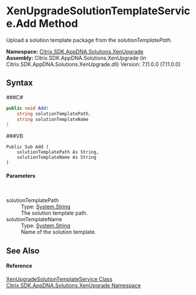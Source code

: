 # XenUpgradeSolutionTemplateService.Add Method 
 

Upload a solution template package from the *solutionTemplatePath*.

**Namespace:**&nbsp;<a href="N_Citrix_SDK_AppDNA_Solutions_XenUpgrade">Citrix.SDK.AppDNA.Solutions.XenUpgrade</a><br />**Assembly:**&nbsp;Citrix.SDK.AppDNA.Solutions.XenUpgrade (in Citrix.SDK.AppDNA.Solutions.XenUpgrade.dll) Version: 7.11.0.0 (7.11.0.0)

## Syntax

###C#
```csharp
public void Add(
	string solutionTemplatePath,
	string solutionTemplateName
)
```

###VB
```vbnet
Public Sub Add ( 
	solutionTemplatePath As String,
	solutionTemplateName As String
)
```


#### Parameters
&nbsp;<dl><dt>solutionTemplatePath</dt><dd>Type: <a href="http://msdn2.microsoft.com/en-us/library/s1wwdcbf" target="_blank">System.String</a><br />The solution template path.</dd><dt>solutionTemplateName</dt><dd>Type: <a href="http://msdn2.microsoft.com/en-us/library/s1wwdcbf" target="_blank">System.String</a><br />Name of the solution template.</dd></dl>

## See Also


#### Reference
<a href="T_Citrix_SDK_AppDNA_Solutions_XenUpgrade_XenUpgradeSolutionTemplateService">XenUpgradeSolutionTemplateService Class</a><br /><a href="N_Citrix_SDK_AppDNA_Solutions_XenUpgrade">Citrix.SDK.AppDNA.Solutions.XenUpgrade Namespace</a><br />